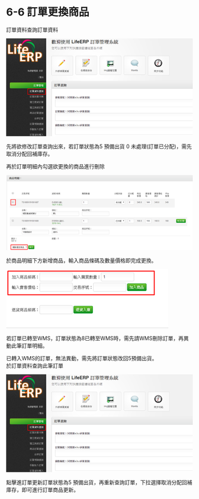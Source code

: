 # 6-6  訂單更換商品

訂單資料查詢訂單資料

![](../.gitbook/assets/image-195.png)

先將欲修改訂單查詢出來，若訂單狀態為5 預備出貨 0 未處理\(訂單已分配\)，需先取消分配回補庫存。

再於訂單明細內勾選欲更換的商品進行刪除

![](../.gitbook/assets/image-39.png)

於商品明細下方新增商品，輸入商品條碼及數量價格即完成更換。

![](../.gitbook/assets/image-181.png)

若訂單已轉至WMS，訂單狀態為8已轉至WMS時，需先請WMS刪除訂單，再異動此筆訂單明細。  
  
已轉入WMS的訂單，無法異動，需先將訂單狀態改回5預備出貨。  
於訂單資料查詢此筆訂單

![](../.gitbook/assets/image-157.png)

點擊進訂單更新訂單狀態為5 預備出貨，再重新查詢訂單，下拉選擇取消分配回補庫存，即可進行訂單商品更新。  


